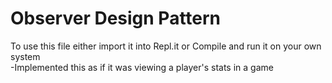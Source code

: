 # Observer Design Pattern
To use this file either import it into Repl.it or Compile and run it on your own system  
 -Implemented this as if it was viewing a player's stats in a game
